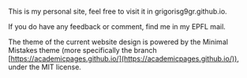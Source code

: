 This is my personal site, feel free to visit it in grigorisg9gr.github.io.

If you do have any feedback or comment, find me in my EPFL mail. 


The theme of the current website design is powered by the Minimal Mistakes theme (more specifically the branch [https://academicpages.github.io/](https://academicpages.github.io/)), under the MIT license.
